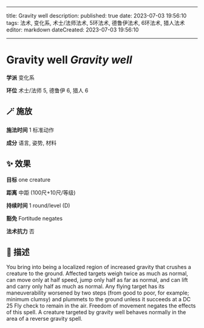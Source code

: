 
---
title: Gravity well
description: 
published: true
date: 2023-07-03 19:56:10
tags: 法术, 变化系, 术士/法师法术, 5环法术, 德鲁伊法术, 6环法术, 猎人法术
editor: markdown
dateCreated: 2023-07-03 19:56:10

---

# **Gravity well** *Gravity well*

**学派** 变化系 

**环位** 术士/法师 5, 德鲁伊 6, 猎人 6

## 🪄 施放

**施法时间** 1 标准动作

**成分** 语言, 姿势, 材料

## ✨ 效果 

**目标** one creature 

**距离** 中距 (100尺+10尺/等级)  

**持续时间** 1 round/level (D) 

**豁免** Fortitude negates

**法术抗力** 否

## 📖 描述

You bring into being a localized region of increased gravity that crushes a creature to the ground. Affected targets weigh twice as much as normal, can move only at half speed, jump only half as far as normal, and can lift and carry only half as much as normal. Any flying target has its maneuverability worsened by two steps (from good to poor, for example; minimum clumsy) and plummets to the ground unless it succeeds at a DC 25 Fly check to remain in the air.  Freedom of movement negates the effects of this spell. A creature targeted by gravity well behaves normally in the area of a reverse gravity spell.
    